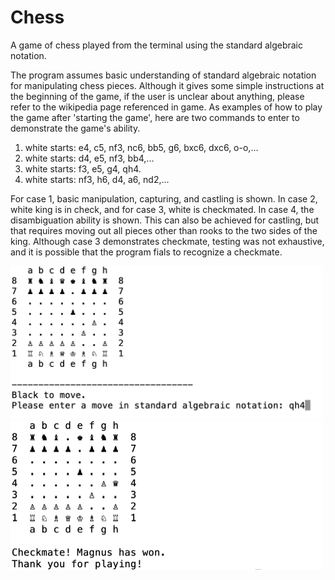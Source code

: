 # Chess
A game of chess played from the terminal using the standard algebraic notation.

The program assumes basic understanding of standard algebraic
notation for manipulating
chess pieces. Although it gives some simple instructions at the
beginning of the game,
if the user is unclear about anything, please refer to the wikipedia
page referenced in game.
As examples of how to play the game after 'starting the game', here
are two commands to enter to demonstrate the game's ability.

1. white starts: e4, c5, nf3, nc6, bb5, g6, bxc6, dxc6, o-o,...
2. white starts: d4, e5, nf3, bb4,...
3. white starts: f3, e5, g4, qh4.
4. white starts: nf3, h6, d4, a6, nd2,...

For case 1, basic manipulation, capturing, and castling is shown.
In case 2, white king is in check, and for case 3, white is
checkmated.
In case 4, the disambiguation ability is shown. This can also be
achieved for castling, but that requires moving out all pieces other than rooks
to the two sides of the king.
Although case 3 demonstrates checkmate, testing was not
exhaustive, and it is possible that the program fials to recognize a checkmate.


<img src="checkmate_move.png" width="500">

<img src="checkmate.png" width="500">
